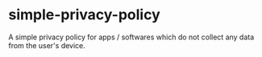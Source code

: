 # simple-privacy-policy
A simple privacy policy for apps / softwares which do not collect any data from the user's device.
